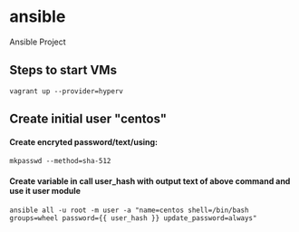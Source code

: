 # ansible
Ansible Project
## Steps to start VMs
```
vagrant up --provider=hyperv
```
## Create initial user "centos"

#### Create encryted password/text/using:
```
mkpasswd --method=sha-512

```

#### Create variable in call user_hash with output text of above command and use it user module


```
ansible all -u root -m user -a "name=centos shell=/bin/bash groups=wheel password={{ user_hash }} update_password=always"

```
